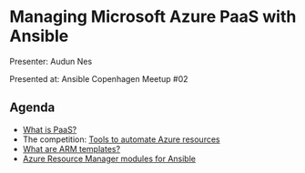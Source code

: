# Managing Microsoft Azure PaaS with Ansible

Presenter: Audun Nes

Presented at: Ansible Copenhagen Meetup #02

## Agenda

* [What is PaaS?](PaaS.md)
* The competition: [Tools to automate Azure resources](tools.md)
* [What are ARM templates?](arm.md)
* [Azure Resource Manager modules for Ansible](ansible.md)
